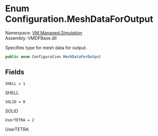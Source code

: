# Enum Configuration.MeshDataForOutput

Namespace: [VM.Managed.Simulation](VM.Managed.Simulation.md)  
Assembly: VMDFBase.dll  

Specifies type for mesh data for output.

```csharp
public enum Configuration.MeshDataForOutput
```

## Fields

`SHELL = 1` 

SHELL



`SOLID = 0` 

SOLID



`UserTETRA = 2` 

UserTETRA




